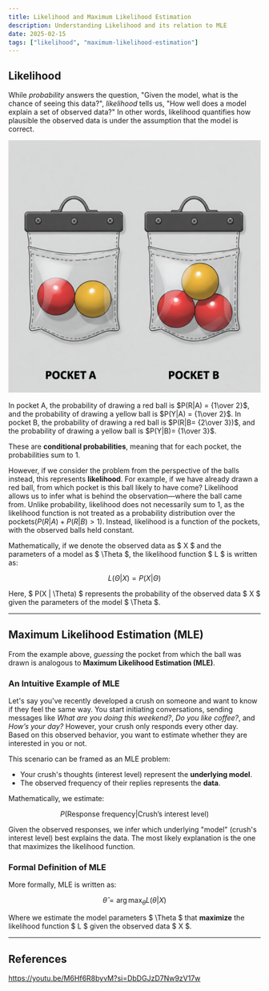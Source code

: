 ```yaml
---
title: Likelihood and Maximum Likelihood Estimation
description: Understanding Likelihood and its relation to MLE
date: 2025-02-15
tags: ["likelihood", "maximum-likelihood-estimation"]
---
```


## **Likelihood**
While *probability* answers the question, "Given the model, what is the chance of seeing this data?", *likelihood* tells us, "How well does a model explain a set of observed data?" In other words, likelihood quantifies how plausible the observed data is under the assumption that the model is correct.

<img src="./pockets.jpg" alt="pockets for understanding likelihood and probability">

In pocket A, the probability of drawing a red ball is $P(R|A) = {1\over 2}$, and the probability of drawing a yellow ball is $P(Y|A) = {1\over 2}$. 
In pocket B, the probability of drawing a red ball is $P(R|B= {2\over 3})$, and the probability of drawing a yellow ball is $P(Y|B)= {1\over 3}$. 

These are **conditional probabilities**, meaning that for each pocket, the probabilities sum to 1.

However, if we consider the problem from the perspective of the balls instead, this represents **likelihood**. For example, if we have already drawn a red ball, from which pocket is this ball likely to have come? Likelihood allows us to infer what is behind the observation—where the ball came from. Unlike probability, likelihood does not necessarily sum to 1, as the likelihood function is not treated as a probability distribution over the pockets($P(R|A)+P(R|B) >1$). Instead, likelihood is a function of the pockets, with the observed balls held constant.

Mathematically, if we denote the observed data as $ X $ and the parameters of a model as $ \Theta $, the likelihood function $ L $ is written as:

$$ L(\Theta | X) = P(X | \Theta) $$

Here, $ P(X | \Theta) $ represents the probability of the observed data $ X $ given the parameters of the model $ \Theta $.

---

## **Maximum Likelihood Estimation (MLE)**
From the example above, *guessing* the pocket from which the ball was drawn is analogous to **Maximum Likelihood Estimation (MLE)**.

### **An Intuitive Example of MLE**
Let's say you've recently developed a crush on someone and want to know if they feel the same way. You start initiating conversations, sending messages like *What are you doing this weekend?*, *Do you like coffee?*, and *How’s your day?* However, your crush only responds every other day. Based on this observed behavior, you want to estimate whether they are interested in you or not.

This scenario can be framed as an MLE problem:
- Your crush's thoughts (interest level) represent the **underlying model**.
- The observed frequency of their replies represents the **data**.

Mathematically, we estimate:

$$ P(\text{Response frequency} | \text{Crush's interest level}) $$

Given the observed responses, we infer which underlying "model" (crush's interest level) best explains the data. The most likely explanation is the one that maximizes the likelihood function.

### **Formal Definition of MLE**
More formally, MLE is written as:

$$ \hat{\theta} = \arg\max_{\theta} L(\theta | X) $$

Where we estimate the model parameters $ \Theta $ that **maximize** the likelihood function $ L $ given the observed data $ X $.

---

## **References**
https://youtu.be/M6Hf6R8byvM?si=DbDGJzD7Nw9zV17w